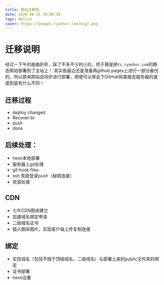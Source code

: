 ```yaml
---
title: 网站迁移啦
date: 2020-08-21 20:00:59
tags: Notice
cover: https://images.ryanhor.com/migr.png
---
```


# 迁移说明

经过一下午的曲曲折折，踩了不多不少的小坑，终于算是把`ts.ryanhor.com`的静态网站部署到了主站上！
其实我最近还是准备再github pages上进行一部分备份的，所以原来网站会同步进行部署，顺便可以体会下GitHub和直接走服务器的速度到底有什么不同！

## 迁移过程

* deploy changed
* Recover bt
* push
* done

## 后续处理：
 * hexo本地部署
 * 服务器上git处理
 * git hook files
 * ssh 免密登录push（秘钥连接）
 * 资源处理

 ## CDN

 * 七牛CDN图床建立
 * 加速域名绑定申请
 * 二级域名证书
 * 插入图床图片，实现客户端上传复制连接

 ## 绑定

 * 实现域名（包括不限于顶级域名，二级域名）与部署上来的public文件夹的绑定
 * 证书部署
 * hexo设置